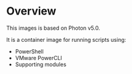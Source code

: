 # Overview

This images is based on Photon v5.0.

It is a container image for running scripts using:

- PowerShell
- VMware PowerCLI
- Supporting modules
